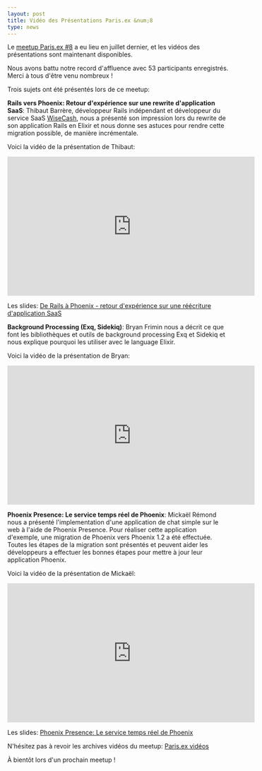 ```yaml
---
layout: post
title: Vidéo des Présentations Paris.ex &num;8
type: news
---
```


<p>Le <a
href="http://www.meetup.com/fr-FR/elixir/events/231531078/">meetup
Paris.ex #8</a> a eu lieu en juillet dernier, et les vidéos des présentations
sont maintenant disponibles.</p>

<p>Nous avons battu notre record d'affluence avec 53 participants
enregistrés. Merci à tous d'être venu nombreux !</a>

<p>Trois sujets ont été présentés lors de ce meetup:</p>

<p><b>Rails vers Phoenix: Retour d'expérience sur une rewrite d'application SaaS</b>: Thibaut Barrère, développeur Rails indépendant et développeur du service SaaS <a href="https://www.wisecashhq.com/">WiseCash</a>, nous a présenté son impression lors du rewrite de son application Rails en Elixir et nous donne ses astuces pour rendre cette migration possible, de manière incrémentale.</a>

<p>Voici la vidéo de la présentation de Thibaut:</p>

<iframe width="560" height="315" src="https://www.youtube.com/embed/0OBSv7Se6fQ" frameborder="0" allowfullscreen></iframe>

<p>Les slides: <a
href="https://speakerdeck.com/thbar/de-rails-a-phoenix-retour-dexperience-sur-une-reecriture-dapplication-saas">De Rails à Phoenix - retour d'expérience sur une réécriture d'application SaaS</a></p>

<p><b>Background Processing (Exq, Sidekiq)</b>: Bryan Frimin nous a décrit ce que font les bibliothèques et outils de background processing Exq et Sidekiq et nous explique pourquoi les utiliser avec le language Elixir.</p>

<p>Voici la vidéo de la présentation de Bryan:</p>

<iframe width="560" height="315" src="https://www.youtube.com/embed/Jg3nB3pS5Ww" frameborder="0" allowfullscreen></iframe>

<p><b>Phoenix Presence: Le service temps réel de Phoenix</b>: Mickaël Rémond
nous a présenté l'implementation d'une application de chat simple sur le web à
l'aide de Phoenix Presence. Pour réaliser cette application d'exemple, une
migration de Phoenix vers Phoenix 1.2 a été effectuée. Toutes les étapes de la
migration sont présentés et peuvent aider les développeurs a effectuer les
bonnes étapes pour mettre à jour leur application Phoenix.<p>

<p>Voici la vidéo de la présentation de Mickaël:</p>

<iframe width="560" height="315" src="https://www.youtube.com/embed/DHwD54fdHBM" frameborder="0" allowfullscreen></iframe>

<p>Les slides: <a
href="http://www.slideshare.net/mremond/phoenix-presence-le-service-temps-rel-de-phoenix-parisex-8">Phoenix Presence: Le service temps réel de Phoenix</a></p>

<p>N'hésitez pas à revoir les archives vidéos du meetup: <a
href="https://www.youtube.com/playlist?list=PLXeQZzENE-sJHr77-7Q5eHg_YoOj0LMiI">Paris.ex
vidéos</a></p>

<p>À bientôt lors d'un prochain meetup !</p>

